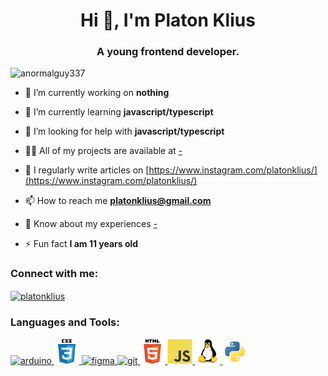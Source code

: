 <h1 align="center">Hi 👋, I'm Platon Klius</h1>
<h3 align="center">A young frontend developer.</h3>

<p align="left"> <img src="https://komarev.com/ghpvc/?username=anormalguy337&label=Profile%20views&color=0e75b6&style=flat" alt="anormalguy337" /> </p>

- 🔭 I’m currently working on **nothing**

- 🌱 I’m currently learning **javascript/typescript**

- 🤝 I’m looking for help with **javascript/typescript**

- 👨‍💻 All of my projects are available at [-](-)

- 📝 I regularly write articles on [https://www.instagram.com/platonklius/](https://www.instagram.com/platonklius/)

- 📫 How to reach me **platonklius@gmail.com**

- 📄 Know about my experiences [-](-)

- ⚡ Fun fact **I am 11 years old**

<h3 align="left">Connect with me:</h3>
<p align="left">
<a href="https://instagram.com/platonklius" target="blank"><img align="center" src="https://raw.githubusercontent.com/rahuldkjain/github-profile-readme-generator/master/src/images/icons/Social/instagram.svg" alt="platonklius" height="30" width="40" /></a>
</p>

<h3 align="left">Languages and Tools:</h3>
<p align="left"> <a href="https://www.arduino.cc/" target="_blank" rel="noreferrer"> <img src="https://cdn.worldvectorlogo.com/logos/arduino-1.svg" alt="arduino" width="40" height="40"/> </a> <a href="https://www.w3schools.com/css/" target="_blank" rel="noreferrer"> <img src="https://raw.githubusercontent.com/devicons/devicon/master/icons/css3/css3-original-wordmark.svg" alt="css3" width="40" height="40"/> </a> <a href="https://www.figma.com/" target="_blank" rel="noreferrer"> <img src="https://www.vectorlogo.zone/logos/figma/figma-icon.svg" alt="figma" width="40" height="40"/> </a> <a href="https://git-scm.com/" target="_blank" rel="noreferrer"> <img src="https://www.vectorlogo.zone/logos/git-scm/git-scm-icon.svg" alt="git" width="40" height="40"/> </a> <a href="https://www.w3.org/html/" target="_blank" rel="noreferrer"> <img src="https://raw.githubusercontent.com/devicons/devicon/master/icons/html5/html5-original-wordmark.svg" alt="html5" width="40" height="40"/> </a> <a href="https://developer.mozilla.org/en-US/docs/Web/JavaScript" target="_blank" rel="noreferrer"> <img src="https://raw.githubusercontent.com/devicons/devicon/master/icons/javascript/javascript-original.svg" alt="javascript" width="40" height="40"/> </a> <a href="https://www.linux.org/" target="_blank" rel="noreferrer"> <img src="https://raw.githubusercontent.com/devicons/devicon/master/icons/linux/linux-original.svg" alt="linux" width="40" height="40"/> </a> <a href="https://www.python.org" target="_blank" rel="noreferrer"> <img src="https://raw.githubusercontent.com/devicons/devicon/master/icons/python/python-original.svg" alt="python" width="40" height="40"/> </a> </p>
